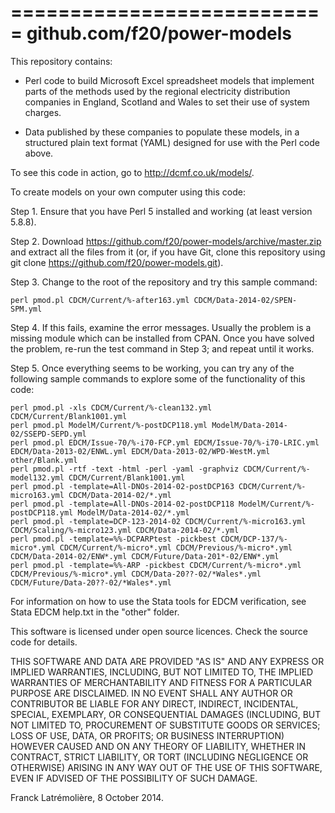 ===========================
github.com/f20/power-models
===========================

This repository contains:

* Perl code to build Microsoft Excel spreadsheet models that implement parts of the methods used
by the regional electricity distribution companies in England, Scotland and Wales to set their
use of system charges.

* Data published by these companies to populate these models, in a structured plain text format
(YAML) designed for use with the Perl code above.

To see this code in action, go to http://dcmf.co.uk/models/.

To create models on your own computer using this code:

Step 1. Ensure that you have Perl 5 installed and working (at least version 5.8.8).

Step 2. Download https://github.com/f20/power-models/archive/master.zip and extract all the files from it
(or, if you have Git, clone this repository using git clone https://github.com/f20/power-models.git).

Step 3. Change to the root of the repository and try this sample command:

    perl pmod.pl CDCM/Current/%-after163.yml CDCM/Data-2014-02/SPEN-SPM.yml

Step 4. If this fails, examine the error messages.  Usually the problem is a missing module
which can be installed from CPAN.  Once you have solved the problem, re-run the test command in
Step 3; and repeat until it works.

Step 5. Once everything seems to be working, you can try any of the following sample commands to
explore some of the functionality of this code:

    perl pmod.pl -xls CDCM/Current/%-clean132.yml CDCM/Current/Blank1001.yml
    perl pmod.pl ModelM/Current/%-postDCP118.yml ModelM/Data-2014-02/SSEPD-SEPD.yml
    perl pmod.pl EDCM/Issue-70/%-i70-FCP.yml EDCM/Issue-70/%-i70-LRIC.yml EDCM/Data-2013-02/ENWL.yml EDCM/Data-2013-02/WPD-WestM.yml other/Blank.yml
    perl pmod.pl -rtf -text -html -perl -yaml -graphviz CDCM/Current/%-model132.yml CDCM/Current/Blank1001.yml
    perl pmod.pl -template=All-DNOs-2014-02-postDCP163 CDCM/Current/%-micro163.yml CDCM/Data-2014-02/*.yml
    perl pmod.pl -template=All-DNOs-2014-02-postDCP118 ModelM/Current/%-postDCP118.yml ModelM/Data-2014-02/*.yml
    perl pmod.pl -template=DCP-123-2014-02 CDCM/Current/%-micro163.yml CDCM/Scaling/%-micro123.yml CDCM/Data-2014-02/*.yml
    perl pmod.pl -template=%%-DCPARPtest -pickbest CDCM/DCP-137/%-micro*.yml CDCM/Current/%-micro*.yml CDCM/Previous/%-micro*.yml CDCM/Data-2014-02/ENW*.yml CDCM/Future/Data-201*-02/ENW*.yml
    perl pmod.pl -template=%%-ARP -pickbest CDCM/Current/%-micro*.yml CDCM/Previous/%-micro*.yml CDCM/Data-20??-02/*Wales*.yml CDCM/Future/Data-20??-02/*Wales*.yml

For information on how to use the Stata tools for EDCM verification, see Stata EDCM help.txt in the "other" folder.

This software is licensed under open source licences. Check the source code for details.

THIS SOFTWARE AND DATA ARE PROVIDED "AS IS" AND ANY EXPRESS OR IMPLIED WARRANTIES, INCLUDING,
BUT NOT LIMITED TO, THE IMPLIED WARRANTIES OF MERCHANTABILITY AND FITNESS FOR A PARTICULAR
PURPOSE ARE DISCLAIMED. IN NO EVENT SHALL ANY AUTHOR OR CONTRIBUTOR BE LIABLE FOR ANY DIRECT,
INDIRECT, INCIDENTAL, SPECIAL, EXEMPLARY, OR CONSEQUENTIAL DAMAGES (INCLUDING, BUT NOT LIMITED
TO, PROCUREMENT OF SUBSTITUTE GOODS OR SERVICES; LOSS OF USE, DATA, OR PROFITS; OR BUSINESS
INTERRUPTION) HOWEVER CAUSED AND ON ANY THEORY OF LIABILITY, WHETHER IN CONTRACT, STRICT
LIABILITY, OR TORT (INCLUDING NEGLIGENCE OR OTHERWISE) ARISING IN ANY WAY OUT OF THE USE OF THIS
SOFTWARE, EVEN IF ADVISED OF THE POSSIBILITY OF SUCH DAMAGE.

Franck Latrémolière, 8 October 2014.
